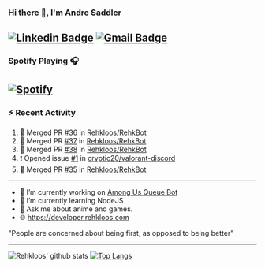 ### Hi there 👋, I'm Andre Saddler
[![Linkedin Badge](https://img.shields.io/badge/-andrexsaddler-blue?style=flat-square&logo=Linkedin&logoColor=white&link=https://www.linkedin.com/in/andrexsaddler/)](https://www.linkedin.com/in/andrexsaddler/)
[![Gmail Badge](https://img.shields.io/badge/-contact@rehkloos.com-c14438?style=flat-square&logo=Gmail&logoColor=white&link=mailto:contact@rehkloos.com)](mailto:contact@rehkloos.com)
---
### Spotify Playing 🎧

[![Spotify](https://novatorem.rehkloos.vercel.app/api/spotify)](https://open.spotify.com/user/Rehkloos)
---

### :zap: Recent Activity

<!--START_SECTION:activity-->
1. 🎉 Merged PR [#36](https://github.com/Rehkloos/RehkBot/pull/36) in [Rehkloos/RehkBot](https://github.com/Rehkloos/RehkBot)
2. 🎉 Merged PR [#37](https://github.com/Rehkloos/RehkBot/pull/37) in [Rehkloos/RehkBot](https://github.com/Rehkloos/RehkBot)
3. 🎉 Merged PR [#38](https://github.com/Rehkloos/RehkBot/pull/38) in [Rehkloos/RehkBot](https://github.com/Rehkloos/RehkBot)
4. ❗️ Opened issue [#1](https://github.com/cryptic20/valorant-discord/issues/1) in [cryptic20/valorant-discord](https://github.com/cryptic20/valorant-discord)
5. 🎉 Merged PR [#35](https://github.com/Rehkloos/RehkBot/pull/35) in [Rehkloos/RehkBot](https://github.com/Rehkloos/RehkBot)
<!--END_SECTION:activity-->

---

- 🔭 I’m currently working on [Among Us Queue Bot](https://github.com/Rehkloos/queue-bot)
- 🌱 I’m currently learning NodeJS
- 💬 Ask me about anime and games.
- 🌐 https://developer.rehkloos.com

"People are concerned about being first, as opposed to being better"

---
![Rehkloos' github stats](https://github-readme-stats.vercel.app/api?username=Rehkloos&count_private=true)
[![Top Langs](https://github-readme-stats.vercel.app/api/top-langs/?username=Rehkloos&layout=compact)](https://github.com/anuraghazra/github-readme-stats)
